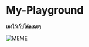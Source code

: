 # My-Playground

**เอาไว้เก็บโค้ดเฉยๆ**

![MEME](https://i.pinimg.com/originals/e5/91/b3/e591b3937d8c005881c4ee55d824d894.jpg)

